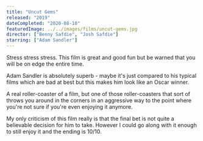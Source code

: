 ```yaml
---
title: "Uncut Gems"
released: "2019"
dateCompleted: "2020-08-10"
featuredImage: ../../images/films/uncut-gems.jpg
director: ["Benny Safdie", "Josh Safdie"]
starring: ["Adam Sandler"]
---
```


Stress stress stress. This film is great and good fun but be warned that you 
will be on edge the entire time.


Adam Sandler is absolutely superb - maybe it's just compared to his typical
films which are bad at best but this makes him look like an Oscar winner.

A real roller-coaster of a film, but one of those roller-coasters that sort of
throws you around in the corners in an aggressive way to the point where you're
not sure if you're even enjoying it anymore.

My only criticism of this film really is that the final bet is not quite a
believable decision for him to take. However I could go along with it enough
to still enjoy it and the ending is 10/10.
